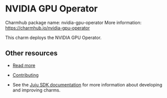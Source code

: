 <!--
Avoid using this README file for information that is maintained or published elsewhere, e.g.:

* metadata.yaml > published on Charmhub
* documentation > published on (or linked to from) Charmhub
* detailed contribution guide > documentation or CONTRIBUTING.md

Use links instead.
-->

# NVIDIA GPU Operator

Charmhub package name: nvidia-gpu-operator
More information: https://charmhub.io/nvidia-gpu-operator

This charm deploys the NVIDIA GPU Operator.

## Other resources

<!-- If your charm is documented somewhere else other than Charmhub, provide a link separately. -->

- [Read more](https://nvidia.com/)

- [Contributing](https://github.com/charmed-kubernetes/nvidia) <!-- or link to other contribution documentation -->

- See the [Juju SDK documentation](https://juju.is/docs/sdk) for more information about developing and improving charms.
